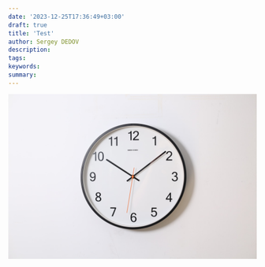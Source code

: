 ```yaml
---
date: '2023-12-25T17:36:49+03:00'
draft: true
title: 'Test'
author: Sergey DEDOV
description:
tags:
keywords:
summary:
---
```


![image](image.png)